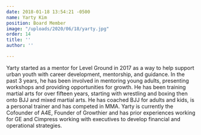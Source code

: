 ```yaml
---
date: 2018-01-18 13:54:21 -0500
name: Yarty Kim
position: Board Member
image: "/uploads/2020/06/18/yarty.jpg"
order: 14
title: ''
author: ''

---
```

Yarty started as a mentor for Level Ground in 2017 as a way to help support urban youth with career development, mentorship, and guidance. In the past 3 years, he has been involved in mentoring young adults, presenting workshops and providing opportunities for growth. He has been training martial arts for over fifteen years, starting with wrestling and boxing then onto BJJ and mixed martial arts. He has coached BJJ for adults and kids, is a personal trainer and has competed in MMA. Yarty is currently the Cofounder of A4E, Founder of Growthier and has prior experiences working for GE and Cimpress working with executives to develop financial and operational strategies.